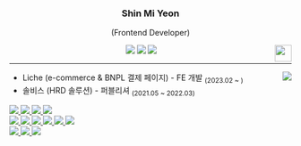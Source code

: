 <div align="center">
  
  ### Shin Mi Yeon
  (Frontend Developer)
  
  <img align="right" width="30" src="https://user-images.githubusercontent.com/75469131/213887734-1f8f0fb6-4395-4aa6-b828-3b44b96d8f0f.gif" />
  
  <a href="https://velog.io/@tlsalduszz/posts"><img src="https://img.shields.io/badge/smyn.velog-3DDC84?style=badge&logo=Velog&logoColor=white"/></a> 
  <a href="https://my.surfit.io/w/1895799531"><img src="https://img.shields.io/badge/Resume-blue?style=badge&logo=resume&logoColor=white"/></a> 
  <a href="mailto:'tlsalduszz@gmail.com'"><img src="https://img.shields.io/badge/Contact-red?style=badge&logo=ArtiGraph&logoColor=white"/></a>

  ---

</div>

<a href="https://velog.io/@tlsalduszz/posts"><img align="right" src="https://velog-readme-stats.vercel.app/api/list?name=tlsalduszz"/></a>

 - Liche (e-commerce & BNPL 결제 페이지) - FE 개발 <sub>(2023.02 ~ )</sub>
 - 솔비스 (HRD 솔루션) - 퍼블리셔 <sub>(2021.05 ~ 2022.03)</sub>

<a align="left" href="">
 <img src="https://img.shields.io/badge/HTML-red"/>
 <img src="https://img.shields.io/badge/CSS-blue"/>
 <img src="https://img.shields.io/badge/TS-skyblue"/>
 <img src="https://img.shields.io/badge/JS-yellow"/></br>
 
 <img src="https://img.shields.io/badge/React-green"/>
 <img src="https://img.shields.io/badge/Next.js-red"/>
 <img src="https://img.shields.io/badge/Tailwind.css-blue"/>
 <img src="https://img.shields.io/badge/Emotion-purple"/>
 <img src="https://img.shields.io/badge/Firebase-green"/>
 <img src="https://img.shields.io/badge/Laravel-orange"/></br>
 <img src="https://img.shields.io/badge/ApolloClient-black"/>
 <img src="https://img.shields.io/badge/Axios-black"/>
 <img src="https://img.shields.io/badge/GraohQL-black"/>
</a>
